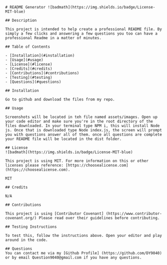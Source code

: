 

    # README Generator ![badmath](https://img.shields.io/badge/License-MIT-blue)

    ## Description
    
    This project is intended to help create a professional README file. By simply a few clicks and answering a few questions you too can have a professional Readme in a matter of minutes.

    ## Table of Contents

    - [Installation](#installation)
    - [Usage](#usage)
    - [License](#license)
    - [Credits](#credits)
    - [Contributions](#contributions)
    - [Testing](#testing)
    - [Questions](#questions)

    ## Installation

    Go to github and download the files from my repo.

    ## Usage

    Screenshots will be located in teh file named assets/images. Open up your code editor and make sure you're in the root directory of the files downloaded. In your terminal type NPM i, this will install Node js. Once that is downloaded type Node index.js, the screen will prompt you with questions answer all of them. once all questions are complete your README file will be located in the dist folder.

    ## License
    ![badmath](https://img.shields.io/badge/License-MIT-blue)

    This project is using MIT. For more information on this or other licenses please reference: [https://choosealicense.com](https;//choosealicense.com).

    MIT

    ## Credits

    N/A

    ## Contributions

    This project is using [Contributor Covenant] (https://www.contributor-covenant.org/) Please read over their guidelines before contributing.

    ## Testing Instructions

    To test this, follow the instructions above. Open your editor and play around in the code.

    ## Questions
    You can contact me via my [Github Profile] (https://github.com/DY9040)
    or by email Question9040@gmail.com if you have any questions.
    